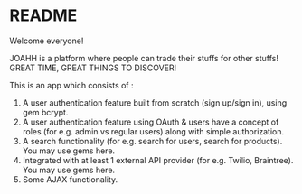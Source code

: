 # README

Welcome everyone!

JOAHH is a platform where people can trade their stuffs for other stuffs! GREAT TIME, GREAT THINGS TO DISCOVER!


This is an app which consists of :

1. A user authentication feature built from scratch (sign up/sign in), using gem bcrypt. 
2. A user authentication feature using OAuth & users have a concept of roles (for e.g. admin vs regular users) along with simple authorization.
3. A search functionality (for e.g. search for users, search for products). You may use gems here.
4. Integrated with at least 1 external API provider (for e.g. Twilio, Braintree). You may use gems here.
5. Some AJAX functionality.


